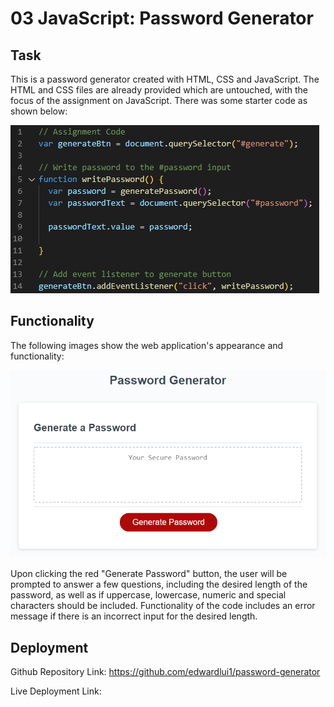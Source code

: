 # 03 JavaScript: Password Generator

## Task
This is a password generator created with HTML, CSS and JavaScript. The HTML and CSS files are already provided which are untouched, with the focus of the assignment on JavaScript. There was some starter code as shown below:

![Starter Code](./Assets/starterjscode.png)

## Functionality
The following images show the web application's appearance and functionality:

![Password Generator](./Assets/03-javascript-homework-demo.png)

Upon clicking the red "Generate Password" button, the user will be prompted to answer a few questions, including the desired length of the password, as well as if uppercase, lowercase, numeric and special characters should be included. Functionality of the code includes an error message if there is an incorrect input for the desired length. 

## Deployment
Github Repository Link: https://github.com/edwardlui1/password-generator

Live Deployment Link: 
